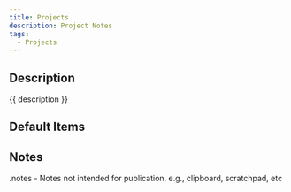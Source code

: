 ```yaml
---
title: Projects
description: Project Notes
tags:
  - Projects
---
```


## Description

{{ description }}

## Default Items

## Notes

.notes - Notes not intended for publication, e.g., clipboard, scratchpad, etc
